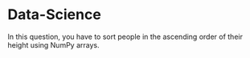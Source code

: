 # Data-Science
In this question, you have to sort people in the ascending order of their height using NumPy arrays.
